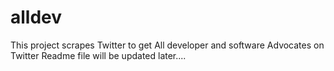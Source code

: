# alldev
This project scrapes Twitter to get All developer and software Advocates on Twitter
Readme file will be updated later....
